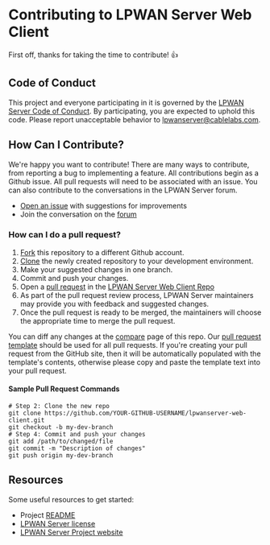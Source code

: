 # Contributing to LPWAN Server Web Client

First off, thanks for taking the time to contribute! :+1:

## Code of Conduct

This project and everyone participating in it is governed by the
[LPWAN Server Code of Conduct][1]. By participating, you are
expected to uphold this code. Please report unacceptable behavior to
[lpwanserver@cablelabs.com][2].

[1]: https://github.com/cablelabs/lpwanserver/blob/master/CODE_OF_CONDUCT.md
[2]: mailto:lpwanserver@cablelabs.com

## How Can I Contribute?

We're happy you want to contribute! There are many ways to contribute, from reporting
a bug to implementing a feature.  All contributions begin as a Github issue.
All pull requests will need to be associated with an issue. You can also contribute
to the conversations in the LPWAN Server forum.

- [Open an issue][3] with suggestions for improvements
- Join the conversation on the [forum][4]

[3]: https://github.com/cablelabs/lpwanserver/issues
[4]: http://forum.lpwanserver.com/

### How can I do a pull request?

1. [Fork][5] this repository to a different Github account.
2. [Clone][6] the newly created repository to your development environment.
3. Make your suggested changes in one branch.
4. Commit and push your changes.
5. Open a [pull request][7] in the [LPWAN Server Web Client Repo][8]
6. As part of the pull request review process, LPWAN Server maintainers
may provide you with feedback and suggested changes.
7. Once the pull request is ready to be merged, the maintainers will choose the
appropriate time to merge the pull request.

You can diff any changes at the [compare][9] page of this repo.
Our [pull request template][10] should be used for all pull requests. If you're
creating your pull request from the GitHub site, then it will be automatically
populated with the template's contents, otherwise please copy and paste the
template text into your pull request.

[5]: https://help.github.com/articles/fork-a-repo/
[6]: https://help.github.com/articles/cloning-a-repository/
[7]: https://help.github.com/articles/about-pull-requests/
[8]: https://github.com/cablelabs/lpwanserver-web-client
[9]: https://github.com/cablelabs/lpwanserver/compare
[10]: PULL_REQUEST_TEMPLATE.md

#### Sample Pull Request Commands

```
# Step 2: Clone the new repo
git clone https://github.com/YOUR-GITHUB-USERNAME/lpwanserver-web-client.git
git checkout -b my-dev-branch
# Step 4: Commit and push your changes
git add /path/to/changed/file
git commit -m "Description of changes"
git push origin my-dev-branch
```

## Resources

Some useful resources to get started:
- Project [README][11]
- [LPWAN Server license][12]
- [LPWAN Server Project website][13]

[11]: README.md
[12]: LICENSE
[13]: http://lpwanserver.com/